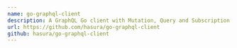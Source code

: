 ```yaml
---
name: go-graphql-client
description: A GraphQL Go client with Mutation, Query and Subscription support.
url: https://github.com/hasura/go-graphql-client
github: hasura/go-graphql-client
---
```


